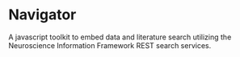 Navigator
=========

A javascript toolkit to embed data and literature search utilizing the Neuroscience Information Framework REST search services.

